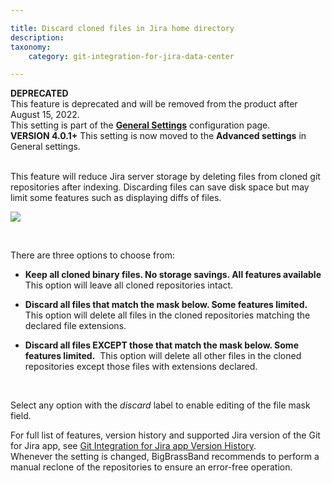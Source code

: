```yaml
---

title: Discard cloned files in Jira home directory
description:
taxonomy:
    category: git-integration-for-jira-data-center

---
```

<div style-'color: red;'><b>DEPRECATED</b></div>

<div class="bbb-callout bbb--error">
    <div class="irow">
    <div class="ilogobox">
        <span class="logoimg"></span>
    </div>
    <div class="imsgbox">
        This feature is deprecated and will be removed from the product after August 15, 2022.
    </div>
    </div>
</div>

<div class="bbb-callout bbb--info">
    <div class="irow">
    <div class="ilogobox">
        <span class="logoimg"></span>
    </div>
    <div class="imsgbox">
        This setting is part of the <a href='/git-integration-for-jira-data-center/General-Settings'><b>General Settings</b></a> configuration page.
    </div>
    </div>
</div>

<div class="bbb-callout bbb--tip">
    <div class="irow">
    <div class="ilogobox">
        <span class="logoimg"></span>
    </div>
    <div class="imsgbox">
        <b>VERSION 4.0.1+</b> This setting is now moved to the <b>Advanced settings</b> in General settings.
    </div>
    </div>
</div>
<br>

This feature will reduce Jira server storage by deleting files from cloned git repositories after indexing. Discarding files can save disk space but may limit some features such as displaying diffs of files.

![](https://bigbrassband.atlassian.net/wiki/download/attachments/1207828796/gencfg-discard-cloned-files.png?version=1&modificationDate=1613125343032&cacheVersion=1&api=v2)

<br>

There are three options to choose from:

*   **Keep all cloned binary files. No storage savings. All features available**  This option will leave all cloned repositories intact.

*   **Discard all files that match the mask below. Some features limited.**  This option will delete all files in the cloned repositories matching the declared file extensions.

*   **Discard all files EXCEPT those that match the mask below. Some features limited.**  This option will delete all other files in the cloned repositories except those files with extensions declared.

<br>

Select any option with the _discard_ label to enable editing of the file mask field.

<div class="bbb-callout bbb--info">
    <div class="irow">
    <div class="ilogobox">
        <span class="logoimg"></span>
    </div>
    <div class="imsgbox">
        For full list of features, version history and supported Jira version of the Git for Jira app, see <a href='https://marketplace.atlassian.com/plugins/com.xiplink.jira.git.jira_git_plugin/versions' target='_blank'>Git Integration for Jira app Version History</a>.
    </div>
    </div>
</div>

<div class="bbb-callout bbb--alert">
    <div class="irow">
    <div class="ilogobox">
        <span class="logoimg"></span>
    </div>
    <div class="imsgbox">
        Whenever the setting is changed, BigBrassBand recommends to perform a manual reclone of the repositories to ensure an error-free operation.
    </div>
    </div>
</div>
<br>


